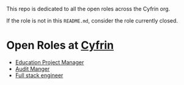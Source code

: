 This repo is dedicated to all the open roles across the Cyfrin org.

If the role is not in this `README.md`, consider the role currently closed. 

# Open Roles at [Cyfrin](https://cyfrin.io)

- [Education Project Manager](./positions/project_manager.md)
- [Audit Manger](./positions/audit_team_manager.md)
- [Full stack engineer](./positions/full-stack-developer.md)


